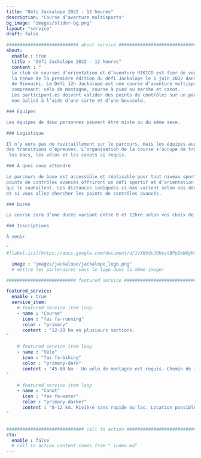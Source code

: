 ```yaml
---
title: "Défi Jackalope 2022 - 12 heures"
description: "Course d’aventure multisports"
bg_image: "images/slider-bg.png"
layout: "service"
draft: false

########################### about service #############################
about:
  enable : true
  title : "Défi Jackalope 2022 - 12 heures"
  content : "
  Le club de courses d’orientation et d’aventure RIKICO est fier de vous annoncer
  la tenue de la première édition du défi Jackalope le 5 juin 2022 dans les environs
  de Rimouski. Le Défi 12h Jackalope est une course d’aventure multisports par équipe
  comprenant: vélo de montagne, course à pied ou marche et canot.
  Les participant.es doivent valider des points de contrôles sur un parcours
  non balisé à l’aide d’une carte et d’une boussole.

### Équipes

Les équipes de deux personnes peuvent être mixte ou du même sexe.

### Logistique

Il n’y aura pas de ravitaillement sur le parcours, mais les équipes auront accès à des bacs lors
des transitions d’épreuves. L’organisation de la course s’occupe de transporter
 les bacs, les vélos et les canots si requis.

### À quoi vous attendre

Le parcours de base est accessible et réalisable pour tout niveau sportif, tandis que les
points de contrôles avancés offriront un défi sportif et d’orientation aux équipes
qui le souhaitent. Les distances indiquées ci-bas varient selon vos décisions
et si vous allez chercher les points de contrôles avancés.

### Durée

La course sera d’une durée variant entre 8 et 12hre selon vos choix de routes et votre vitesse.

### Inscriptions

À venir

"
#[label-ici](https://docs.google.com/document/d/1vXWVdvJOHoztBPpIwW6gKmgLnIvYCMgz/edit?usp=sharing&ouid=101057629570461989254&rtpof=true&sd=true)

  image : "images/jackalope/jackalope_logo.png"
  # mettre les partenaires sous le logo dans la même image!

########################## featured service ############################

featured_service:
  enable : true
  service_item:
    # featured service item loop
    - name : "Course"
      icon : "fas fa-running"
      color : "primary"
      content : "12-20 km en plusieurs sections.
"

    # featured service item loop
    - name : "Vélo"
      icon : "fas fa-biking"
      color : "primary-dark"
      content : "45-60 km - Un vélo de montagne est requis. Chemin de terre – Chemin forestier – Sentier VTT.
"

    # featured service item loop
    - name : "Canot"
      icon : "fas fa-water"
      color : "primary-darker"
      content : "8-12 km. Rivière sans rapide ou lac. Location possible.
"


############################# call to action #################################
cta:
  enable : false
  # call to action content comes from "_index.md"
---
```

